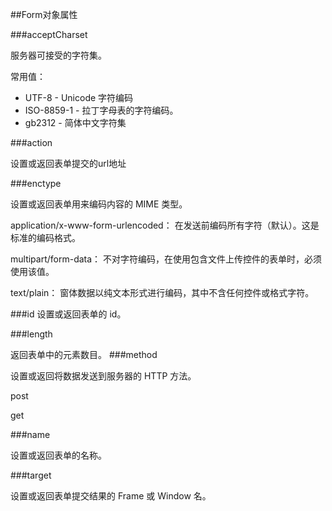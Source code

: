 ##Form对象属性

###acceptCharset

服务器可接受的字符集。

常用值：

- UTF-8 - Unicode 字符编码
- ISO-8859-1 - 拉丁字母表的字符编码。
- gb2312 - 简体中文字符集

###action 

设置或返回表单提交的url地址

###enctype

设置或返回表单用来编码内容的 MIME 类型。

application/x-www-form-urlencoded： 在发送前编码所有字符（默认）。这是标准的编码格式。

multipart/form-data： 不对字符编码，在使用包含文件上传控件的表单时，必须使用该值。

text/plain： 窗体数据以纯文本形式进行编码，其中不含任何控件或格式字符。 

###id
设置或返回表单的 id。

###length

返回表单中的元素数目。
###method

设置或返回将数据发送到服务器的 HTTP 方法。

post

get

###name

设置或返回表单的名称。

###target

设置或返回表单提交结果的 Frame 或 Window 名。

